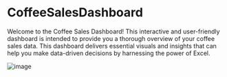 # CoffeeSalesDashboard
Welcome to the Coffee Sales Dashboard! This interactive and user-friendly dashboard is intended to provide you a thorough overview of your coffee sales data. This dashboard delivers essential visuals and insights that can help you make data-driven decisions by harnessing the power of Excel.

![image](https://github.com/Priti19M/CoffeeSalesDashboard/assets/126398493/60a9742d-44ae-4be9-ba92-5d542f20bce1)

